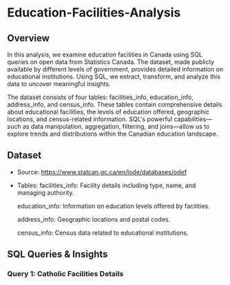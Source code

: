 # Education-Facilities-Analysis

## Overview
In this analysis, we examine education facilities in Canada using SQL queries on open data from Statistics Canada. The dataset, made publicly available by different levels of government, provides detailed information on educational institutions. Using SQL, we extract, transform, and analyze this data to uncover meaningful insights.

The dataset consists of four tables: facilities_info, education_info, address_info, and census_info. These tables contain comprehensive details about educational facilities, the levels of education offered, geographic locations, and census-related information. SQL's powerful capabilities—such as data manipulation, aggregation, filtering, and joins—allow us to explore trends and distributions within the Canadian education landscape.

## Dataset
* Source: https://www.statcan.gc.ca/en/lode/databases/odef
* Tables:
  facilities_info: Facility details including type, name, and managing authority.

  education_info: Information on education levels offered by facilities.

  address_info: Geographic locations and postal codes.

  census_info: Census data related to educational institutions.

## SQL Queries & Insights

### Query 1: Catholic Facilities Details
